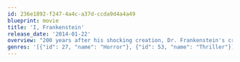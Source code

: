 ```yaml
---
id: 236e1892-f247-4a4c-a37d-ccda9d4a4a49
blueprint: movie
title: 'I, Frankenstein'
release_date: '2014-01-22'
overview: "200 years after his shocking creation, Dr. Frankenstein's creature, Adam, still walks the earth. But when he finds himself in the middle of a war over the fate of humanity, Adam discovers he holds the key that could destroy humankind."
genres: '[{"id": 27, "name": "Horror"}, {"id": 53, "name": "Thriller"}]'
---
```

